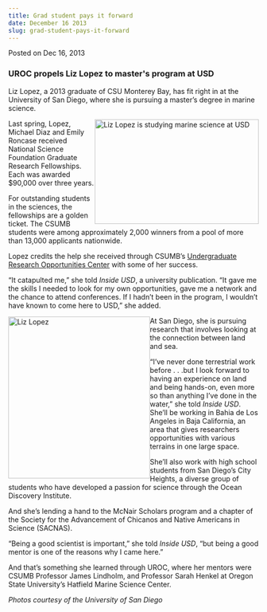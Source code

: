 ```yaml
---
title: Grad student pays it forward
date: December 16 2013
slug: grad-student-pays-it-forward
---
```


 



<span class="date">Posted on Dec 16, 2013    </span>
<h3>UROC propels Liz Lopez to master&apos;s program at USD</h3>
<p>Liz Lopez, a 2013 graduate of CSU Monterey Bay, has fit right in
at the University of San Diego, where she is pursuing a master&#x2019;s
degree in marine science.</p>
<p><img alt="Liz Lopez is studying marine science at USD" src="https://news.csumb.edu/sites/default/files/65/attachments/news/images/lopez-photo1_0.jpg" style="float:right; width:330px; height:210px">Last spring,
Lopez, Michael Diaz and Emily Roncase received National Science
Foundation Graduate Research Fellowships. Each was awarded $90,000
over three years.</img></p>
<p>For outstanding students in the sciences, the fellowships are a
golden ticket. The CSUMB students were among approximately 2,000
winners from a pool of more than 13,000 applicants nationwide.</p>
<p>Lopez credits the help she received through CSUMB&#x2019;s <a href="https://csumb.edu/uroc" rel="nofollow">Undergraduate Research
Opportunities Center</a> with some of her success.</p>
<p>&#x201C;It catapulted me,&#x201D; she told <em>Inside USD</em>, a university
publication. &#x201C;It gave me the skills I needed to&#xA0;look for my
own opportunities, gave me a network and the chance to attend
conferences. If I hadn&#x2019;t been in the program, I wouldn&#x2019;t have known
to come here to USD,&#x201D; she added.</p>
<p><img alt="Liz Lopez" src="https://news.csumb.edu/sites/default/files/65/attachments/news/images/lopez_liz.2_0.jpg" style="float:left; width:285px; height:325px">At San Diego, she
is pursuing research that involves looking at the connection
between land and sea.</img></p>
<p>&#x201C;I&#x2019;ve never done terrestrial work before . . .but I look forward
to having an experience on land and being hands-on, even more so
than anything I&#x2019;ve done in the water,&#x201D; she told <em>Inside
USD</em>. She&#x2019;ll be working in Bahia de Los Angeles in Baja
California, an area that gives researchers opportunities with
various terrains in one large space.</p>
<p>She&#x2019;ll also work with high school students from San Diego&#x2019;s City
Heights, a diverse group of students who have developed a passion
for science through the Ocean Discovery Institute.</p>
<p>And she&#x2019;s lending a hand to the McNair Scholars program and a
chapter of the Society for the Advancement of Chicanos and Native
Americans in Science (SACNAS).</p>
<p>&#x201C;Being a good scientist is important,&#x201D; she told <em>Inside
USD</em>, &#x201C;but being a good mentor is one of the reasons why I came
here.&#x201D;</p>
<p>And that&#x2019;s something she learned through UROC, where her mentors
were CSUMB Professor James Lindholm, and Professor Sarah Henkel at
Oregon State University&#x2019;s Hatfield Marine Science Center.</p>
<p class="small"><em>Photos courtesy of the University of San
Diego</em><br>
&#xA0;</br></p>





 
